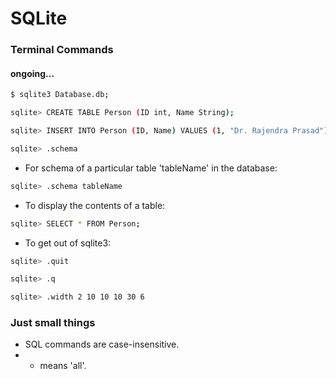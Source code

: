 # SQLite

### Terminal Commands
#### ongoing...

```sh
$ sqlite3 Database.db;
```

```sh
sqlite> CREATE TABLE Person (ID int, Name String);
```

```sh
sqlite> INSERT INTO Person (ID, Name) VALUES (1, "Dr. Rajendra Prasad");
```
```sh
sqlite> .schema
```
-   For schema of a particular table 'tableName' in the database:
```sh
sqlite> .schema tableName
```
- To display the contents of a table:
```sh
sqlite> SELECT * FROM Person;
```
- To get out of sqlite3:
```sh
sqlite> .quit
```
```sh
sqlite> .q
```
```sh
sqlite> .width 2 10 10 10 30 6
```





















### Just small things

- SQL commands are case-insensitive.
- * means 'all'.
